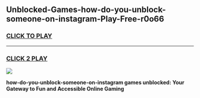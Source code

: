 
## Unblocked-Games-how-do-you-unblock-someone-on-instagram-Play-Free-r0o66
<h3>
<a href="https://premium76.site?title=how-do-you-unblock-someone-on-instagram&ref=18A1">CLICK TO PLAY</a></h3>
<hr>

<h3>
<a href="https://premium76.site?title=how-do-you-unblock-someone-on-instagram&ref=18A1">CLICK 2 PLAY</a>
  
</h3>

<a href="https://premium76.site?title=how-do-you-unblock-someone-on-instagram&ref=18A1"><img src="https://clearcache.store/games.png"></a>


**how-do-you-unblock-someone-on-instagram games unblocked: Your Gateway to Fun and Accessible Online Gaming**
